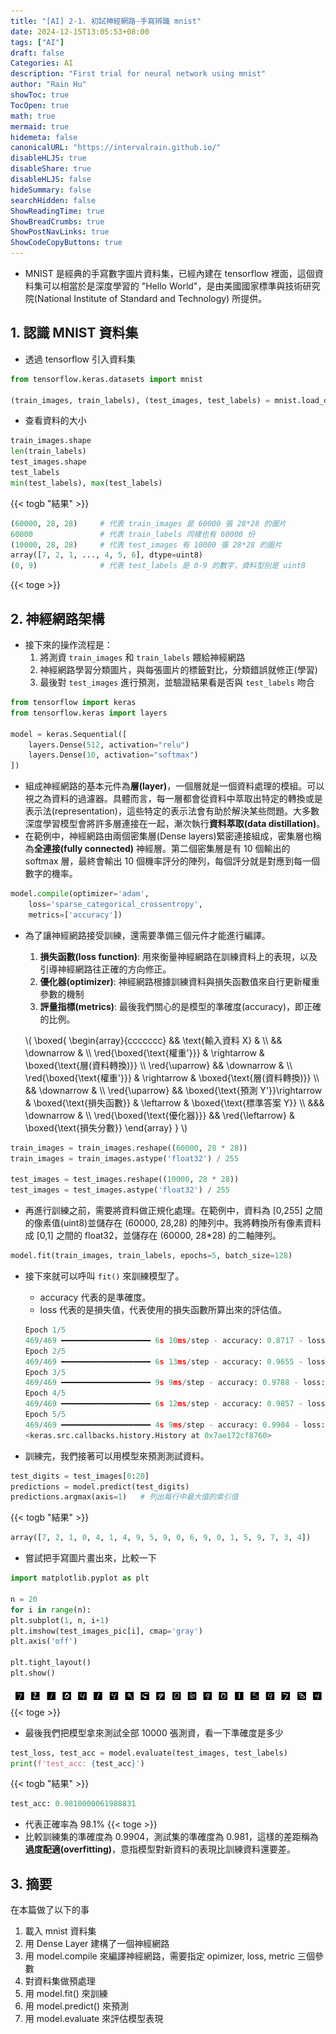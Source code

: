 ```yaml
---
title: "[AI] 2-1. 初試神經網路-手寫辨識 mnist"
date: 2024-12-15T13:05:53+08:00
tags: ["AI"]
draft: false
Categories: AI
description: "First trial for neural network using mnist"
author: "Rain Hu"
showToc: true
TocOpen: true
math: true
mermaid: true
hidemeta: false
canonicalURL: "https://intervalrain.github.io/"
disableHLJS: true
disableShare: true
disableHLJS: false
hideSummary: false
searchHidden: false
ShowReadingTime: true
ShowBreadCrumbs: true
ShowPostNavLinks: true
ShowCodeCopyButtons: true
---
```


+ MNIST 是經典的手寫數字圖片資料集，已經內建在 tensorflow 裡面，這個資料集可以相當於是深度學習的 "Hello World"，是由美國國家標準與技術研究院(National Institute of Standard and Technology) 所提供。

## 1. 認識 MNIST 資料集
+ 透過 tensorflow 引入資料集
```python
from tensorflow.keras.datasets import mnist

(train_images, train_labels), (test_images, test_labels) = mnist.load_data()
```
+ 查看資料的大小
```python
train_images.shape
len(train_labels)
test_images.shape
test_labels
min(test_labels), max(test_labels)
```
{{< togb "結果" >}}
```python
(60000, 28, 28)     # 代表 train_images 是 60000 張 28*28 的圖片 
60000               # 代表 train_labels 同樣也有 60000 份
(10000, 28, 28)     # 代表 test_images 有 10000 張 28*28 的圖片
array([7, 2, 1, ..., 4, 5, 6], dtype=uint8)
(0, 9)              # 代表 test_labels 是 0-9 的數字，資料型別是 uint8
```
{{< toge >}}

## 2. 神經網路架構
+ 接下來的操作流程是：
    1. 將測資 `train_images` 和 `train_labels` 餵給神經網路
    2. 神經網路學習分類圖片，與每張圖片的標籤對比，分類錯誤就修正(學習)
    3. 最後對 `test_images` 進行預測，並驗證結果看是否與 `test_labels` 吻合
```python
from tensorflow import keras
from tensorflow.keras import layers

model = keras.Sequential([
    layers.Dense(512, activation="relu")
    layers.Dense(10, activation="softmax")
])
```
+ 組成神經網路的基本元件為**層(layer)**，一個層就是一個資料處理的模組。可以視之為資料的過濾器。具體而言，每一層都會從資料中萃取出特定的轉換或是表示法(representation)，這些特定的表示法會有助於解決某些問題。大多數深度學習模型會將許多層連接在一起，漸次執行**資料萃取(data distillation)**。
+ 在範例中，神經網路由兩個密集層(Dense layers)緊密連接組成，密集層也稱為**全連接(fully connected)** 神經層。第二個密集層是有 10 個輸出的 softmax 層，最終會輸出 10 個機率評分的陣列，每個評分就是對應到每一個數字的機率。

```python
model.compile(optimizer='adam',
    loss='sparse_categorical_crossentropy',
    metrics=['accuracy'])
```
+ 為了讓神經網路接受訓練，還需要準備三個元件才能進行編譯。
    1. **損失函數(loss function)**: 用來衡量神經網路在訓練資料上的表現，以及引導神經網路往正確的方向修正。
    2. **優化器(optimizer)**: 神經網路根據訓練資料與損失函數值來自行更新權重參數的機制
    3. **評量指標(metrics)**: 最後我們關心的是模型的準確度(accuracy)，即正確的比例。

    \\(
    \boxed{
    \begin{array}{ccccccc}
    && \text{輸入資料 X} & \\\\
    && \downarrow & \\\\
    \red{\boxed{\text{權重'}}} & \rightarrow & \boxed{\text{層(資料轉換)}} \\\\
    \red{\uparrow} && \downarrow & \\\\
    \red{\boxed{\text{權重'}}} & \rightarrow & \boxed{\text{層(資料轉換)}} \\\\
    && \downarrow & \\\\
    \red{\uparrow} && \boxed{\text{預測 Y'}}\rightarrow & \boxed{\text{損失函數}} & \leftarrow & \boxed{\text{標準答案 Y}} \\\\
    &&& \downarrow & \\\\
    \red{\boxed{\text{優化器}}} && \red{\leftarrow}  & \boxed{\text{損失分數}}
    \end{array}
    }
    \\)
```python
train_images = train_images.reshape((60000, 28 * 28))
train_images = train_images.astype('float32') / 255

test_images = test_images.reshape((10000, 28 * 28))
test_images = test_images.astype('float32') / 255
```
+ 再進行訓練之前，需要將資料做正規化處理。在範例中，資料為 [0,255] 之間的像素值(uint8)並儲存在 (60000, 28,28) 的陣列中。我將轉換所有像素資料成 [0,1] 之間的 float32，並儲存在 (60000, 28*28) 的二軸陣列。
```python
model.fit(train_images, train_labels, epochs=5, batch_size=128)
```
+ 接下來就可以呼叫 `fit()` 來訓練模型了。
    + accuracy 代表的是準確度。
    + loss 代表的是損失值，代表使用的損失函數所算出來的評估值。
    ```python
    Epoch 1/5
    469/469 ━━━━━━━━━━━━━━━━━━━━ 6s 10ms/step - accuracy: 0.8717 - loss: 0.4605
    Epoch 2/5
    469/469 ━━━━━━━━━━━━━━━━━━━━ 6s 13ms/step - accuracy: 0.9655 - loss: 0.1179
    Epoch 3/5
    469/469 ━━━━━━━━━━━━━━━━━━━━ 9s 9ms/step - accuracy: 0.9788 - loss: 0.0720
    Epoch 4/5
    469/469 ━━━━━━━━━━━━━━━━━━━━ 6s 12ms/step - accuracy: 0.9857 - loss: 0.0490
    Epoch 5/5
    469/469 ━━━━━━━━━━━━━━━━━━━━ 4s 9ms/step - accuracy: 0.9904 - loss: 0.0354
    <keras.src.callbacks.history.History at 0x7ae172cf8760>
    ```

+ 訓練完，我們接著可以用模型來預測測試資料。
```python
test_digits = test_images[0:20]
predictions = model.predict(test_digits)
predictions.argmax(axis=1)   # 列出每行中最大值的索引值
```
{{< togb "結果" >}}
```python
array([7, 2, 1, 0, 4, 1, 4, 9, 5, 9, 0, 6, 9, 0, 1, 5, 9, 7, 3, 4])
```
+ 嘗試把手寫圖片畫出來，比較一下
```python
import matplotlib.pyplot as plt

n = 20
for i in range(n):
plt.subplot(1, n, i+1)
plt.imshow(test_images_pic[i], cmap='gray')
plt.axis('off')

plt.tight_layout()
plt.show()
```
![mnist_20](./2_1/mnist_20.png)
{{< toge >}}
+ 最後我們把模型拿來測試全部 10000 張測資，看一下準確度是多少
```python
test_loss, test_acc = model.evaluate(test_images, test_labels)
print(f'test_acc: {test_acc}')
```
{{< togb "結果" >}}
```python
test_acc: 0.9810000061988831
```
+ 代表正確率為 98.1%
{{< toge >}}
+ 比較訓練集的準確度為 0.9904，測試集的準確度為 0.981，這樣的差距稱為**過度配適(overfitting)**，意指模型對新資料的表現比訓練資料還要差。

## 3. 摘要
在本篇做了以下的事
1. 載入 mnist 資料集
2. 用 Dense Layer 建構了一個神經網路
3. 用 model.compile 來編譯神經網路，需要指定 opimizer, loss, metric 三個參數
4. 對資料集做預處理
5. 用 model.fit() 來訓練
6. 用 model.predict() 來預測
7. 用 model.evaluate 來評估模型表現

